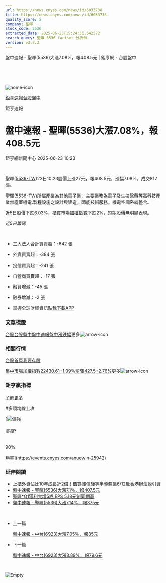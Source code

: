 ```yaml
---
url: https://news.cnyes.com/news/id/6033738
title: https://news.cnyes.com/news/id/6033738
quality_score: 5
company: 聖暉
stock_code: 5536
extracted_date: 2025-06-25T15:24:36.642572
search_query: 聖暉 5536 factset 分析師
version: v3.3.3
---
```


盤中速報 - 聖暉(5536)大漲7.08%，報408.5元 | 鉅亨網 - 台股盤中

‌

‌

![home-icon](/assets/icons/breadCrumb/symbol-icon-home.svg)

[鉅亨速報](/news/cat/anue_live)[台股盤中](/news/cat/tw_live)

鉅亨速報

# 盤中速報 - 聖暉(5536)大漲7.08%，報408.5元

鉅亨網新聞中心 2025-06-23 10:23

‌

聖暉([5536-TW](https://www.cnyes.com/twstock/5536))23日10:23股價上漲27元，報408.5元，漲幅7.08%，成交812張。

聖暉([5536-TW](https://www.cnyes.com/twstock/5536))所屬產業為其他電子業，主要業務為電子及生技醫藥等高科技產業無塵室機電.製程設施之設計與建造。節能技術服務。機電空調系統整合。

近5日股價下跌6.03%，櫃買市場[加權指數](https://invest.cnyes.com/index/TWS/TSE01)下跌2%，短期股價無明顯表現。

*近5日籌碼*

‌

* 三大法人合計買賣超：-642 張
* 外資買賣超：-384 張
* 投信買賣超：-241 張
* 自營商買賣超：-17 張
* 融資增減：-45 張
* 融券增減：-2 張

* 掌握全球財經資訊[點我下載APP](http://www.cnyes.com/app/?utm_source=mweb&utm_medium=HamMenuBanner&utm_campaign=fixed&utm_content=entr)

### 文章標籤

[台股](https://news.cnyes.com/tag/台股 "台股")[台股盤中](https://news.cnyes.com/tag/台股盤中 "台股盤中")[盤中速報](https://news.cnyes.com/tag/盤中速報 "盤中速報")[盤中漲跌幅](https://news.cnyes.com/tag/盤中漲跌幅 "盤中漲跌幅")更多![arrow-icon](/assets/icons/arrows/arrow-down.svg)

### 相關行情

[台股首頁](https://www.cnyes.com/twstock)[我要存股](https://supr.link/8OHaU)

[集中市場加權指數22430.61+1.09%](https://invest.cnyes.com/index/TWS/TSE01)[聖暉427.5+2.76%](https://www.cnyes.com/twstock/5536)更多![arrow-icon](/assets/icons/arrows/arrow-down.svg)

### 鉅亨贏指標

[了解更多](https://events.cnyes.com/anuewin-25942)

#多頭均線上攻

[![偏強](/assets/icons/win-indicator/long.svg)

###### 聖暉\*

90%

勝率](https://events.cnyes.com/anuewin-25942)

### 延伸閱讀

* [上櫃外資佔比10年成長近2倍！櫃買攜信驊等半導體業6/12赴香港辦法說引資](/news/id/6011539)
* [盤中速報 - 聖暉(5536)大漲7.1%，報407.5元](/news/id/6006097)
* [聖暉\*Q1獲利大增5成 EPS 5.18元創同期高](/news/id/5968587)
* [盤中速報 - 聖暉(5536)大漲7.14%，報375元](/news/id/5947604)

‌

* 上一篇

  [盤中速報 - 中台(6923)大漲7.05%，報85元](/news/id/6033936)
* 下一篇

  [盤中速報 - 中台(6923)大漲8.89%，報79.6元](/news/id/6031383)

‌

![Empty](/assets/icons/skeleton/empty-image.svg)

‌